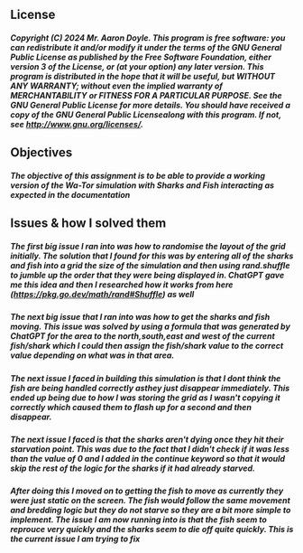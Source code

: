 ## License 
##### Copyright (C) 2024 Mr. Aaron Doyle. This program is free software: you can redistribute it and/or modify it under the terms of the GNU General Public License as published by the Free Software Foundation, either version 3 of the License, or (at your option) any later version. This program is distributed in the hope that it will be useful, but WITHOUT ANY WARRANTY; without even the implied warranty of MERCHANTABILITY or FITNESS FOR A PARTICULAR PURPOSE.  See the GNU General Public License for more details. You should have received a copy of the GNU General Public Licensealong with this program.  If not, see <http://www.gnu.org/licenses/>.

## Objectives
##### The objective of this assignment is to be able to provide a working version of the Wa-Tor simulation with Sharks and Fish interacting as expected in the documentation

## Issues & how I solved them
##### The first big issue I ran into was how to randomise the layout of the grid initially. The solution that I found for this was by entering all of the sharks and fish into a grid the size of the simulation and then using rand.shuffle to jumble up the order that they were being displayed in. ChatGPT gave me this idea and then I researched how it works from here (https://pkg.go.dev/math/rand#Shuffle) as well

##### The next big issue that I ran into was how to get the sharks and fish moving. This issue was solved by using a formula that was generated by ChatGPT for the area to the north,south,east and west of the current fish/shark which I could then assign the fish/shark value to the correct value depending on what was in that area.

##### The next issue I faced in building this simulation is that I dont think the fish are being handled correctly asthey just disappear immediately. This ended up being due to how I was storing the grid as I wasn't copying it correctly which caused them to flash up for a second and then disappear.

##### The next issue I faced is that the sharks aren't dying once they hit their starvation point. This was due to the fact that I didn't check if it was less than the value of 0 and I added in the continue keyword so that it would skip the rest of the logic for the sharks if it had already starved.

##### After doing this I moved on to getting the fish to move as currently they were just static on the screen. The fish would follow the same movement and bredding logic but they do not starve so they are a bit more simple to implement. The issue I am now running into is that the fish seem to reprouce very quickly and the sharks seem to die off quite quickly. This is the current issue I am trying to fix